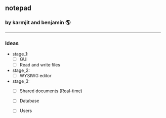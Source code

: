 ## notepad
### by karmjit and benjamin 🌎
---

### Ideas
- stage_1: 
    - [ ] GUI
    - [ ] Read and write files

- stage_2: 
    - [ ] WYSIWG editor

- stage_3:
    - [ ] Shared documents (Real-time)
    - [ ] Database
    - [ ] Users

